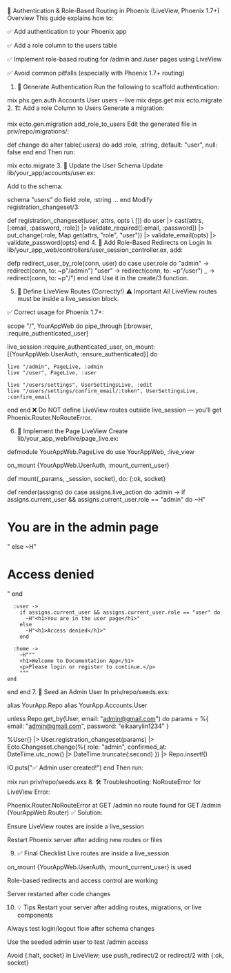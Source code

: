 🔐 Authentication & Role-Based Routing in Phoenix (LiveView, Phoenix 1.7+)
Overview
This guide explains how to:

✅ Add authentication to your Phoenix app

✅ Add a role column to the users table

✅ Implement role-based routing for /admin and /user pages using LiveView

✅ Avoid common pitfalls (especially with Phoenix 1.7+ routing)

1. 🧪 Generate Authentication
Run the following to scaffold authentication:

mix phx.gen.auth Accounts User users --live
mix deps.get
mix ecto.migrate
2. 🏗️ Add a role Column to Users
Generate a migration:

mix ecto.gen.migration add_role_to_users
Edit the generated file in priv/repo/migrations/:

def change do
  alter table(:users) do
    add :role, :string, default: "user", null: false
  end
end
Then run:

mix ecto.migrate
3. 🧬 Update the User Schema
Update lib/your_app/accounts/user.ex:

Add to the schema:

schema "users" do
  field :role, :string
  ...
end
Modify registration_changeset/3:

def registration_changeset(user, attrs, opts \\ []) do
  user
  |> cast(attrs, [:email, :password, :role])
  |> validate_required([:email, :password])
  |> put_change(:role, Map.get(attrs, "role", "user"))
  |> validate_email(opts)
  |> validate_password(opts)
end
4. 🔀 Add Role-Based Redirects on Login
In lib/your_app_web/controllers/user_session_controller.ex, add:

defp redirect_user_by_role(conn, user) do
  case user.role do
    "admin" -> redirect(conn, to: ~p"/admin")
    "user" -> redirect(conn, to: ~p"/user")
    _ -> redirect(conn, to: ~p"/")
  end
end
Use it in the create/3 function.

5. 🧭 Define LiveView Routes (Correctly!)
⚠️ Important
All LiveView routes must be inside a live_session block.

✅ Correct usage for Phoenix 1.7+:

scope "/", YourAppWeb do
  pipe_through [:browser, :require_authenticated_user]

  live_session :require_authenticated_user,
    on_mount: [{YourAppWeb.UserAuth, :ensure_authenticated}] do

    live "/admin", PageLive, :admin
    live "/user", PageLive, :user

    live "/users/settings", UserSettingsLive, :edit
    live "/users/settings/confirm_email/:token", UserSettingsLive, :confirm_email
  end
end
❌ Do NOT define LiveView routes outside live_session — you'll get Phoenix.Router.NoRouteError.

6. 🧠 Implement the Page LiveView
Create lib/your_app_web/live/page_live.ex:

defmodule YourAppWeb.PageLive do
  use YourAppWeb, :live_view

  on_mount {YourAppWeb.UserAuth, :mount_current_user}

  def mount(_params, _session, socket), do: {:ok, socket}

  def render(assigns) do
    case assigns.live_action do
      :admin ->
        if assigns.current_user && assigns.current_user.role == "admin" do
          ~H"<h1>You are in the admin page</h1>"
        else
          ~H"<h1>Access denied</h1>"
        end

      :user ->
        if assigns.current_user && assigns.current_user.role == "user" do
          ~H"<h1>You are in the user page</h1>"
        else
          ~H"<h1>Access denied</h1>"
        end

      :home ->
        ~H"""
        <h1>Welcome to Documentation App</h1>
        <p>Please login or register to continue.</p>
        """
    end
  end
end
7. 👤 Seed an Admin User
In priv/repo/seeds.exs:

alias YourApp.Repo
alias YourApp.Accounts.User

unless Repo.get_by(User, email: "admin@gmail.com") do
  params = %{
    email: "admin@gmail.com",
    password: "eikaarylin1234"
  }

  %User{}
  |> User.registration_changeset(params)
  |> Ecto.Changeset.change(%{
    role: "admin",
    confirmed_at: DateTime.utc_now() |> DateTime.truncate(:second)
  })
  |> Repo.insert!()

  IO.puts("✅ Admin user created!")
end
Then run:

mix run priv/repo/seeds.exs
8. 🛠️ Troubleshooting: NoRouteError for LiveView
Error:

Phoenix.Router.NoRouteError at GET /admin
no route found for GET /admin (YourAppWeb.Router)
✅ Solution:

Ensure LiveView routes are inside a live_session

Restart Phoenix server after adding new routes or files

9. ✅ Final Checklist
 Live routes are inside a live_session

 on_mount {YourAppWeb.UserAuth, :mount_current_user} is used

 Role-based redirects and access control are working

 Server restarted after code changes

10. 💡 Tips
Restart your server after adding routes, migrations, or live components

Always test login/logout flow after schema changes

Use the seeded admin user to test /admin access

Avoid {:halt, socket} in LiveView; use push_redirect/2 or redirect/2 with {:ok, socket}

